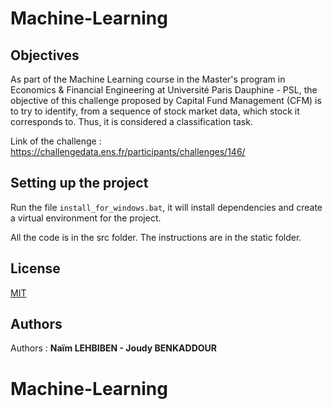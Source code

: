 # Machine-Learning

## Objectives

As part of the Machine Learning course in the Master's program in Economics & Financial Engineering at Université Paris Dauphine - PSL, the objective of this challenge proposed by Capital Fund Management (CFM) is to try to identify, from a sequence of stock market data, which stock it corresponds to. Thus, it is considered a classification task.

Link of the challenge : https://challengedata.ens.fr/participants/challenges/146/

##  Setting up the project

Run the file  `install_for_windows.bat`, it will install dependencies and create a virtual environment for the project.

All the code is in the src folder. The instructions are in the static folder.

## License

[MIT](https://choosealicense.com/licenses/mit/)

## Authors
Authors  : **Naïm LEHBIBEN - Joudy BENKADDOUR**

# Machine-Learning